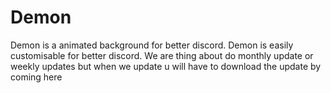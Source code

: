 # Demon

Demon is a animated background for better discord.
Demon is easily customisable for better discord.
We are thing about do monthly update or weekly updates but when we update u will have to download the update by coming here
